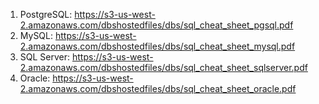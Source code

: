 1. PostgreSQL: https://s3-us-west-2.amazonaws.com/dbshostedfiles/dbs/sql_cheat_sheet_pgsql.pdf
2. MySQL: https://s3-us-west-2.amazonaws.com/dbshostedfiles/dbs/sql_cheat_sheet_mysql.pdf
3. SQL Server: https://s3-us-west-2.amazonaws.com/dbshostedfiles/dbs/sql_cheat_sheet_sqlserver.pdf
4. Oracle: https://s3-us-west-2.amazonaws.com/dbshostedfiles/dbs/sql_cheat_sheet_oracle.pdf
